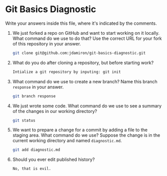 # Git Basics Diagnostic

Write your answers inside this file, where it's indicated by the comments.

1.  We just forked a repo on GitHub and want to start working on it locally.
    What command do we use to do that? Use the correct URL for your fork of this
    repository in your answer.

    ```sh
    git clone git@github.com:jdamiron/git-basics-diagnostic.git
    ```

2.  What do you do after cloning a repository, but before starting work?

    ```sh
    Intialize a git repository by inputing: git init
    ```

3.  What command do we use to create a new branch? Name this branch `response`
    in your answer.

    ```sh
    git branch response
    ```

4.  We just wrote some code. What command do we use to see a summary of the
    changes in our working directory?

    ```sh
    git status
    ```

5.  We want to prepare a change for a commit by adding a file to the staging
    area. What command do we use? Suppose the change is in the current working
    directory and named `diagnostic.md`.

    ```sh
    git add diagnostic.md
    ```

6.  Should you ever edit published history?

    ```sh
    No, that is evil.
    ```
